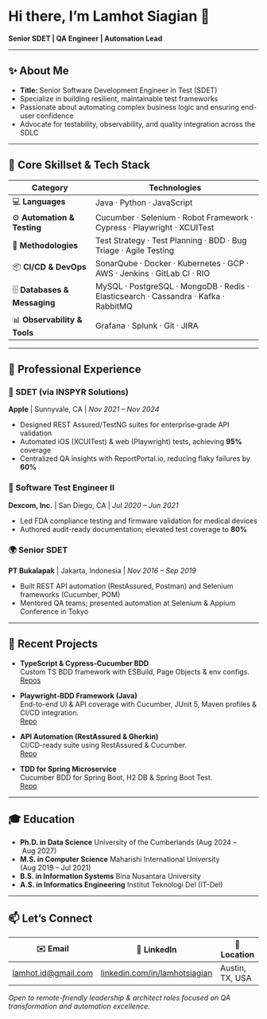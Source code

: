 # Hi there, I’m Lamhot Siagian 👋

**Senior SDET | QA Engineer | Automation Lead**

---

## ✨ About Me
- **Title:** Senior Software Development Engineer in Test (SDET)
- Specialize in building resilient, maintainable test frameworks
- Passionate about automating complex business logic and ensuring end-user confidence
- Advocate for testability, observability, and quality integration across the SDLC

---

## 🚀 Core Skillset & Tech Stack

| **Category**                      | **Technologies**                                                                   |
| --------------------------------- | ---------------------------------------------------------------------------------- |
| 💻 **Languages**                  | Java · Python · JavaScript                                                         |
| ⚙️ **Automation & Testing**       | Cucumber · Selenium · Robot Framework · Cypress · Playwright · XCUITest            |
| 📐 **Methodologies**              | Test Strategy · Test Planning · BDD · Bug Triage · Agile Testing                   |
| 📦 **CI/CD & DevOps**             | SonarQube · Docker · Kubernetes · GCP · AWS · Jenkins · GitLab CI · RIO            |
| 🗄️ **Databases & Messaging**      | MySQL · PostgreSQL · MongoDB · Redis · Elasticsearch · Cassandra · Kafka · RabbitMQ |
| 📊 **Observability & Tools**      | Grafana · Splunk · Git · JIRA                                                       |

---

## 💼 Professional Experience

### 🍎 SDET (via INSPYR Solutions)
**Apple** | Sunnyvale, CA | *Nov 2021 – Nov 2024*
- Designed REST Assured/TestNG suites for enterprise‐grade API validation
- Automated iOS (XCUITest) & web (Playwright) tests, achieving **95%** coverage
- Centralized QA insights with ReportPortal.io, reducing flaky failures by **60%**

### 🔬 Software Test Engineer II
**Dexcom, Inc.** | San Diego, CA | *Jul 2020 – Jun 2021*
- Led FDA compliance testing and firmware validation for medical devices
- Authored audit-ready documentation; elevated test coverage to **80%**

### 🌍 Senior SDET
**PT Bukalapak** | Jakarta, Indonesia | *Nov 2016 – Sep 2019*
- Built REST API automation (RestAssured, Postman) and Selenium frameworks (Cucumber, POM)
- Mentored QA teams; presented automation at Selenium & Appium Conference in Tokyo

---

## 📂 Recent Projects

- **TypeScript & Cypress‑Cucumber BDD**  
  Custom TS BDD framework with ESBuild, Page Objects & env configs.  
  [Repos](https://github.com/LamhotJM?tab=repositories)

- **Playwright‑BDD Framework (Java)**  
  End-to-end UI & API coverage with Cucumber, JUnit 5, Maven profiles & CI/CD integration.  
  [Repo](https://github.com/LamhotJM/playwright-bdd)

- **API Automation (RestAssured & Gherkin)**  
  CI/CD-ready suite using RestAssured & Cucumber.  
  [Repo](https://github.com/LamhotJM/api-bdd-testing)

- **TDD for Spring Microservice**  
  Cucumber BDD for Spring Boot, H2 DB & Spring Boot Test.  
  [Repo](https://github.com/LamhotJM/integration-test-spring-rest-api)

---

## 🎓 Education

- **Ph.D. in Data Science**  University of the Cumberlands (Aug 2024 – Aug 2027)
- **M.S. in Computer Science**  Maharishi International University (Aug 2019 – Jul 2021)
- **B.S. in Information Systems**  Bina Nusantara University
- **A.S. in Informatics Engineering**  Institut Teknologi Del (IT-Del)

---

## 📫 Let’s Connect

| ✉️ Email                     | 🔗 LinkedIn                                                              | 📍 Location        |
| ---------------------------- | ------------------------------------------------------------------------ | ------------------ |
| lamhot.id@gmail.com          | [linkedin.com/in/lamhotsiagian](https://www.linkedin.com/in/lamhotsiagian/) | Austin, TX, USA    |

*Open to remote-friendly leadership & architect roles focused on QA transformation and automation excellence.*

